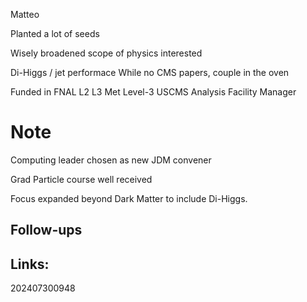 
Matteo 

Planted a lot of seeds

Wisely broadened scope of physics interested 

Di-Higgs / jet performace 
While no CMS papers, couple in the oven 

Funded in FNAL
L2 
L3 Met
Level-3 USCMS Analysis Facility Manager

# Note

Computing leader
chosen as new JDM convener 

Grad Particle course well received 

Focus expanded beyond Dark Matter to include Di-Higgs. 


## Follow-ups


## Links: 



202407300948
